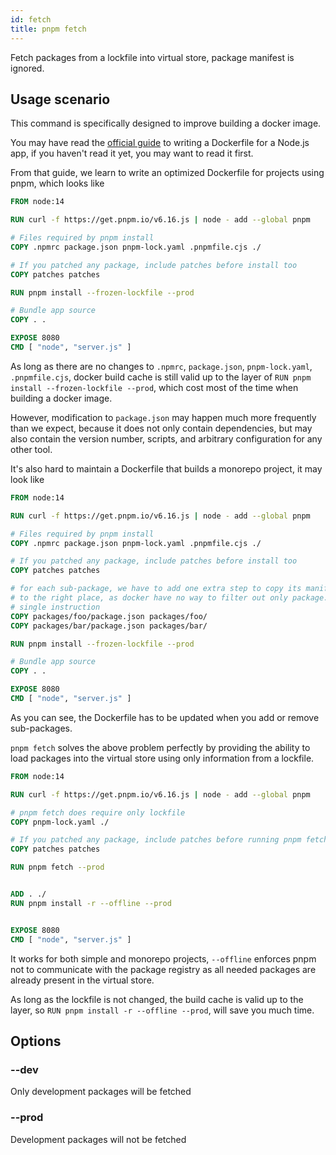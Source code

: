 ```yaml
---
id: fetch
title: pnpm fetch
---
```


Fetch packages from a lockfile into virtual store, package manifest is ignored.

## Usage scenario

This command is specifically designed to improve building a docker image.

You may have read the [official guide] to writing a Dockerfile for a Node.js
app, if you haven't read it yet, you may want to read it first.

From that guide, we learn to write an optimized Dockerfile for projects using
pnpm, which looks like

```Dockerfile
FROM node:14

RUN curl -f https://get.pnpm.io/v6.16.js | node - add --global pnpm

# Files required by pnpm install
COPY .npmrc package.json pnpm-lock.yaml .pnpmfile.cjs ./

# If you patched any package, include patches before install too
COPY patches patches

RUN pnpm install --frozen-lockfile --prod

# Bundle app source
COPY . .

EXPOSE 8080
CMD [ "node", "server.js" ]
```

As long as there are no changes to `.npmrc`, `package.json`, `pnpm-lock.yaml`,
`.pnpmfile.cjs`, docker build cache is still valid up to the layer of
`RUN pnpm install --frozen-lockfile --prod`, which cost most of the time
when building a docker image.

However, modification to `package.json` may happen much more frequently than
we expect, because it does not only contain dependencies, but may also
contain the version number, scripts, and arbitrary configuration for any other
tool.

It's also hard to maintain a Dockerfile that builds a monorepo project, it may
look like

```Dockerfile
FROM node:14

RUN curl -f https://get.pnpm.io/v6.16.js | node - add --global pnpm

# Files required by pnpm install
COPY .npmrc package.json pnpm-lock.yaml .pnpmfile.cjs ./

# If you patched any package, include patches before install too
COPY patches patches

# for each sub-package, we have to add one extra step to copy its manifest
# to the right place, as docker have no way to filter out only package.json with
# single instruction
COPY packages/foo/package.json packages/foo/
COPY packages/bar/package.json packages/bar/

RUN pnpm install --frozen-lockfile --prod

# Bundle app source
COPY . .

EXPOSE 8080
CMD [ "node", "server.js" ]

```
As you can see, the Dockerfile has to be updated when you add or remove
sub-packages.

`pnpm fetch` solves the above problem perfectly by providing the ability
to load packages into the virtual store using only information from a lockfile.

```Dockerfile
FROM node:14

RUN curl -f https://get.pnpm.io/v6.16.js | node - add --global pnpm

# pnpm fetch does require only lockfile
COPY pnpm-lock.yaml ./

# If you patched any package, include patches before running pnpm fetch 
COPY patches patches

RUN pnpm fetch --prod


ADD . ./
RUN pnpm install -r --offline --prod


EXPOSE 8080
CMD [ "node", "server.js" ]
```

It works for both simple and monorepo projects, `--offline` enforces
pnpm not to communicate with the package registry as all needed packages are
already present in the virtual store.

As long as the lockfile is not changed, the build cache is valid up to the
layer, so `RUN pnpm install -r --offline --prod`, will save you much
time.



## Options

### --dev

Only development packages will be fetched

### --prod

Development packages will not be fetched



[official guide]: https://github.com/nodejs/docker-node#readme
